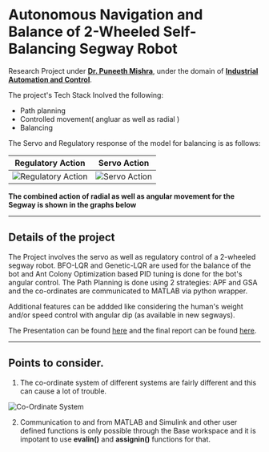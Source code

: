 # Autonomous Navigation and Balance of 2-Wheeled Self-Balancing Segway Robot

Research Project under **[Dr. Puneeth Mishra](https://www.bits-pilani.ac.in/pilani/puneetmishra/Profile)**, under the domain of [**Industrial Automation and Control**](https://drive.google.com/file/d/1s5DQQBiqCRzZao_UDhHWK7q6NdQnE2wv/view?usp=sharing). 

The project's Tech Stack Inolved the following:
 * Path planning
 * Controlled movement( angluar as well as radial ) 
 * Balancing

The Servo and Regulatory response of the model for balancing is as follows:

| Regulatory Action | Servo Action |
| ----------------- | ------------ |
| ![Regulatory Action](https://user-images.githubusercontent.com/47540320/119830455-e7dc6380-bf19-11eb-9e39-bc87ba84b8cd.jpg) | ![Servo Action](https://user-images.githubusercontent.com/47540320/119830462-e90d9080-bf19-11eb-9c32-3aefaa1d1599.jpg) |

**The combined action of radial as well as angular movement for the Segway is shown in the graphs below**

---

## Details of the project

The Project involves the servo as well as regulatory control of a 2-wheeled segway robot. BFO-LQR and Genetic-LQR are used for the balance of the bot and Ant Colony Optimization based PID tuning is done for the bot's angular control.
The Path Planning is done using 2 strategies: APF and GSA and the co-ordinates are communicated to MATLAB via python wrapper. 

Additional features can be addded like considering the human's weight and/or speed control with angular dip (as available in new segways).

The Presentation can be found [here](https://docs.google.com/presentation/d/1ksmdR5DNKdCcXbnUg9fruMfYAnvMTaGtsh33f6NXTIc/edit#slide=id.gcc9c102ac7_0_0) and the final report can be found [here](https://docs.google.com/document/d/1I3v9-CtLqWZXrXXcUxuTgMAddK_5AzI-V6CtLki1vE0/edit#).

---

## Points to consider.

  1. The co-ordinate system of different systems are fairly different and this can cause a lot of trouble.

  ![Co-Ordinate System](https://github.com/Jash-2000/Autonomous-Navigation-of-Self-Balancing-Segway/blob/main/Co-Ordinate%20System.jpg)

  2. Communication to and from MATLAB and Simulink and other user defined functions is only possible through the Base workspace and it is impotant to use **evalin()** and **assignin()** functions for that.
